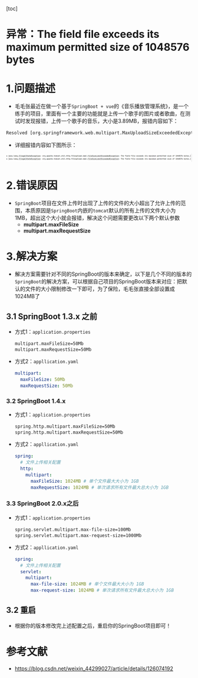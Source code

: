 

[toc]



# 异常：The field file exceeds its maximum permitted size of 1048576 bytes

# 1.问题描述

- 毛毛张最近在做一个基于`SpringBoot + vue`的《音乐播放管理系统》，是一个练手的项目，里面有一个主要的功能就是上传一个歌手的图片或者歌曲，在测试时发现报错，上传一个歌手的音乐，大小是3.89MB，报错内容如下：

```cmd
Resolved [org.springframework.web.multipart.MaxUploadSizeExceededException: Maximum upload size exceeded; nested exception is java.lang.IllegalStateException: org.apache.tomcat.util.http.fileupload.impl.FileSizeLimitExceededException: The field file exceeds its maximum permitted size of 1048576 bytes.]
```

- 详细报错内容如下图所示：

![image-20241019110205840](./assets/image-20241019110205840.png)

# 2.错误原因

- `SpringBoot`项目在文件上传时出现了上传的文件的大小超出了允许上传的范围，本质原因是`SpringBoot`内嵌的`tomcat`默认的所有上传的文件大小为 1MB，超出这个大小就会报错，解决这个问题需要更改以下两个默认参数
  - **multipart.maxFileSize**
  - **multipart.maxRequestSize**

# 3.解决方案

- 解决方案需要针对不同的SpringBoot的版本来确定，以下是几个不同的版本的`SpringBoot`的解决方案，可以根据自己项目的SpringBoot版本来对应：把默认的文件的大小限制修改一下即可，为了保险，毛毛张直接全部设置成1024MB了

## 3.1 SpringBoot 1.3.x 之前

- 方式1：`application.properties`

  ```properties
  multipart.maxFileSize=50Mb
  multipart.maxRequestSize=50Mb
  ```

- 方式2：`appllication.yaml`

  ```yaml
  multipart:
    maxFileSize: 50Mb
    maxRequestSize: 50Mb
  ```

### 3.2 SpringBoot 1.4.x

- 方式1：`application.properties`

  ```properties
  spring.http.multipart.maxFileSize=50Mb
  spring.http.multipart.maxRequestSize=50Mb
  ```

- 方式2：`appllication.yaml`

  ```yaml
  spring:
    # 文件上传相关配置
    http:
      multipart:
        maxFileSize: 1024MB # 单个文件最大大小为 1GB
        maxRequestSize: 1024MB # 单次请求所有文件最大总大小为 1GB
  ```

### 3.3 SpringBoot 2.0.x之后

- 方式1：`application.properties`

  ```properties
  spring.servlet.multipart.max-file-size=100Mb
  spring.servlet.multipart.max-request-size=1000Mb
  ```

- 方式2：`appllication.yaml`

  ```yaml
  spring:
    # 文件上传相关配置
    servlet:
      multipart:
        max-file-size: 1024MB # 单个文件最大大小为 1GB
        max-request-size: 1024MB # 单次请求所有文件最大总大小为 1GB
  ```

## 3.2 重启

- 根据你的版本修改完上述配置之后，重启你的SpringBoot项目即可！

# 参考文献

- <https://blog.csdn.net/weixin_44299027/article/details/126074192>